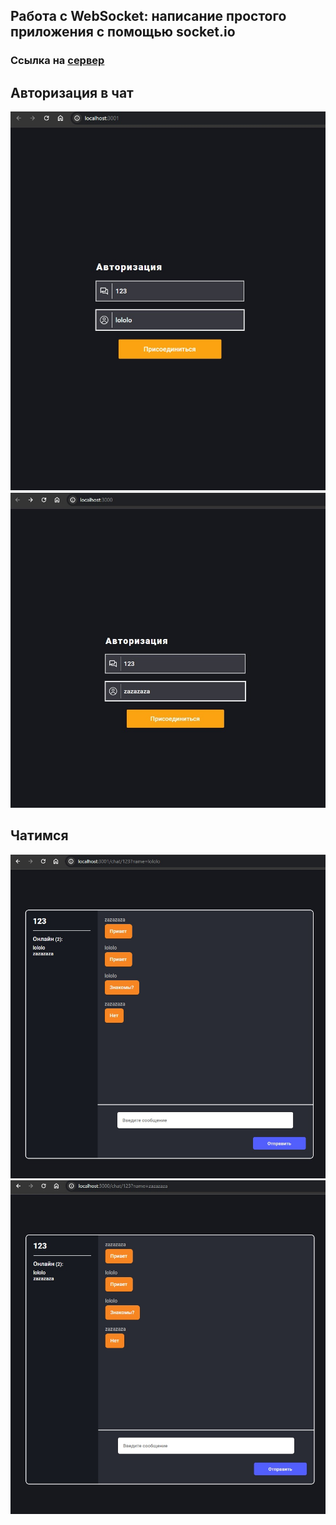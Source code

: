 ## Работа с WebSocket: написание простого приложения с помощью socket.io

### Ссылка на [сервер](https://github.com/Dezz0/online_chat_server)
##
## Авторизация в чат
![auth1](images/client_1_auth.jpg)
![auth2](images/client_2_auth.jpg)
## Чатимся
![text1](images/client_1_text.jpg)
![text2](images/client_2_text.jpg)